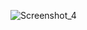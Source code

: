 ![Screenshot_4](https://github.com/JoseAld/Anime-Site/assets/122170660/910bead1-498e-40b1-83c9-807ef31a7827)
